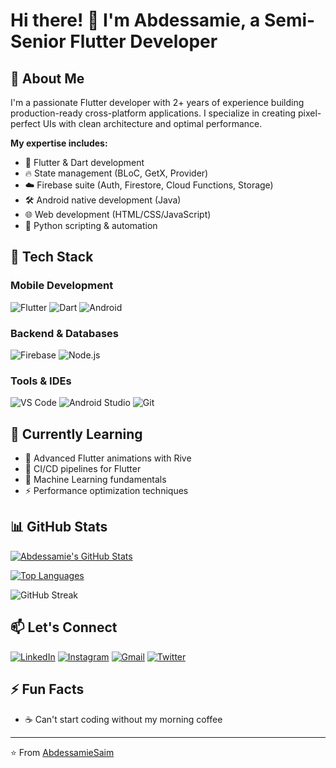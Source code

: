 # Hi there! 👋 I'm Abdessamie, a Semi-Senior Flutter Developer


## 🚀 About Me
I'm a passionate Flutter developer with 2+ years of experience building production-ready cross-platform applications. I specialize in creating pixel-perfect UIs with clean architecture and optimal performance.

**My expertise includes:**
- 📱 Flutter & Dart development
- 🔥 State management (BLoC, GetX, Provider)
- ☁️ Firebase suite (Auth, Firestore, Cloud Functions, Storage)
- 🛠️ Android native development (Java)
- 🌐 Web development (HTML/CSS/JavaScript)
- 🐍 Python scripting & automation

## 🔧 Tech Stack

### Mobile Development
![Flutter](https://img.shields.io/badge/Flutter-02569B?style=for-the-badge&logo=flutter&logoColor=white)
![Dart](https://img.shields.io/badge/Dart-0175C2?style=for-the-badge&logo=dart&logoColor=white)
![Android](https://img.shields.io/badge/Android-3DDC84?style=for-the-badge&logo=android&logoColor=white)

### Backend & Databases
![Firebase](https://img.shields.io/badge/Firebase-FFCA28?style=for-the-badge&logo=firebase&logoColor=black)
![Node.js](https://img.shields.io/badge/Node.js-339933?style=for-the-badge&logo=nodedotjs&logoColor=white)

### Tools & IDEs
![VS Code](https://img.shields.io/badge/VS_Code-007ACC?style=for-the-badge&logo=visual-studio-code&logoColor=white)
![Android Studio](https://img.shields.io/badge/Android_Studio-3DDC84?style=for-the-badge&logo=android-studio&logoColor=white)
![Git](https://img.shields.io/badge/Git-F05032?style=for-the-badge&logo=git&logoColor=white)

## 🌱 Currently Learning
- 🚀 Advanced Flutter animations with Rive
- 🔄 CI/CD pipelines for Flutter
- 🧠 Machine Learning fundamentals
- ⚡ Performance optimization techniques


## 📊 GitHub Stats

[![Abdessamie's GitHub Stats](https://github-readme-stats.vercel.app/api?username=AbdessamieSaim&show_icons=true&theme=radical&hide_border=true)](https://github.com/AbdessamieSaim)

[![Top Languages](https://github-readme-stats.vercel.app/api/top-langs/?username=AbdessamieSaim&layout=compact&theme=radical&hide_border=true)](https://github.com/AbdessamieSaim)

![GitHub Streak](https://streak-stats.demolab.com?user=AbdessamieSaim&theme=radical&hide_border=true)

## 📫 Let's Connect
[![LinkedIn](https://img.shields.io/badge/LinkedIn-0077B5?style=for-the-badge&logo=linkedin&logoColor=white)](https://linkedin.com/in/yourprofile)
[![Instagram](https://img.shields.io/badge/Instagram-E4405F?style=for-the-badge&logo=instagram&logoColor=white)](https://instagram.com/sa.abdessamie)
[![Gmail](https://img.shields.io/badge/Gmail-D14836?style=for-the-badge&logo=gmail&logoColor=white)](mailto:abdessamiesaim@gmail.com)
[![Twitter](https://img.shields.io/badge/Twitter-1DA1F2?style=for-the-badge&logo=twitter&logoColor=white)](https://twitter.com/yourhandle)

## ⚡ Fun Facts

- ☕ Can't start coding without my morning coffee

---

⭐️ From [AbdessamieSaim](https://github.com/AbdessamieSaim)

